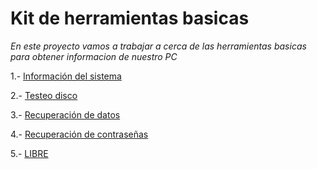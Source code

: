 # Kit de herramientas basicas
*En este proyecto vamos a trabajar a cerca de las herramientas basicas para obtener informacion de nuestro PC* 


 1.- [Información del sistema](Contenidos/introduccion.md)

 2.- [Testeo disco](Contenidos/testeo.md)

 3.- [Recuperación de datos](Contenidos/recuperacion.md)

 4.- [Recuperación de contraseñas](Contenidos/contraseña.md)

 5.- [LIBRE](Contenidos/libre.md)
